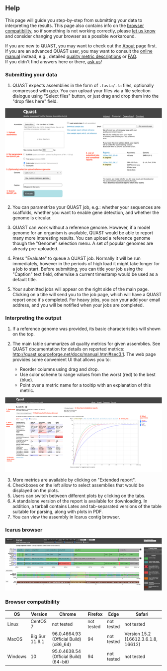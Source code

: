 ## Help

This page will guide you step-by-step from submitting your data to interpreting the results. This page also contains info on the [browser compatibility](#compatibility), so if something is not working correctly, please [let us know](contact.md) and consider changing your browser as a possible workaround.

If you are new to QUAST, you may want to check out the [About](about.md) page first.  
If you are an advanced QUAST user, you may want to consult the [online manual](http://cab.cc.spbu.ru/quast/manual.html) instead, e.g., detailed [quality metric descriptions](http://cab.cc.spbu.ru/quast/manual.html#sec3.1) or [FAQ](http://cab.cc.spbu.ru/quast/manual.html#sec7).  
If you didn't find answers here or there, [ask us](contact.md)!

### Submitting your data

1. QUAST expects assemblies in the form of `.fasta/.fa` files, optionally compressed with gzip. You can upload your files via a file selection dialogue using "Select files" button, or just drag and drop them into the "drop files here" field. 

![Main view](img/quast_main_view.png)

2. You can parametrize your QUAST job, e.g.: whether your sequences are scaffolds, whether you want to enable gene detection, and whether the genome is circular.

3. QUAST can work without a reference genome. However, if a model genome for an organism is available, QUAST would be able to report many more interesting results. You can upload a reference genome though the "Genome" selection menu.  A set of popular genomes are already pre-uploaded.

4. Press "Evaluate" to queue a QUAST job. Normally it will be run immediately, however in the periods of high load it might take longer for a job to start. Before submitting, you can title your job using the "Caption" text field, otherwise a current timestamp would be used as a default title.

5. Your submitted jobs will appear on the right side of the main page. Clicking on a title will send you to the job page, which will have a QUAST report once it's completed. For heavy jobs, you can your add your email address, and you will be notified when your jobs are completed.

### Interpreting the output

1. If a reference genome was provided, its basic characteristics will shown on the top.

2. The main table summarizes all quality metrics for given assemblies. See QUAST documentation for details on reported metrics: http://quast.sourceforge.net/docs/manual.html#sec3.1. The web page provides some convenient UI that allows you to:
	* Reorder columns using drag and drop.
	* Use color scheme to range values from the worst (red) to the best (blue).
	* Point over a metric name for a tooltip with an explanation of this metric.

![Report view](img/quast_report_view.png)

3. More metrics are available by clicking on "Extended report".
4. Checkboxes on the left allow to select assemblies that would be displayed on the plots.
5. Users can switch between different plots by clicking on the tabs.
6. A standalone version of the report is available for downloading. In addition, a tarball contains Latex and tab-separated versions of the table suitable for parsing, along with plots in PDF.
7. You can view the assembly in Icarus contig browser.

### Icarus browser

![Icarus view](img/quast_icarus.png)

<a name="compatibility"></a>
### Browser compatibility

| OS      | Version           | Chrome | Firefox | Edge | Safari |
| --------| ------------------|--------|---------|------|--------|
| Linux   | CentOS 7          | not tested | not tested | not tested | not tested |
| MacOS   | Big Sur 11.6.1    | 96.0.4664.93 (Official Build) (x86_64) | 94 | not tested  | Version 15.2 (16612.3.6.1.8, 16612) |
| Windows | 10 	              | 95.0.4638.54 (Official Build) (64-bit) | 94 | not tested | not tested |





